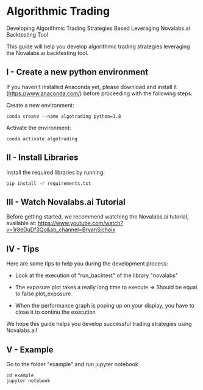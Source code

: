 # Algorithmic Trading

Developing Algorithmic Trading Strategies Based Leveraging Novalabs.ai Backtesting Tool

This guide will help you develop algorithmic trading strategies leveraging the Novalabs.ai backtesting tool.

## I - Create a new python environment

If you haven't installed Anaconda yet, please download and install it (https://www.anaconda.com/) before proceeding with the following steps:

Create a new environment:

```shell
conda create --name algotrading python=3.8
```

Activate the environment:

```shell
conda activate algotrading
```

## II - Install Libraries
Install the required libraries by running:

```shell
pip install -r requirements.txt
```

## III - Watch Novalabs.ai Tutorial

Before getting started, we recommend watching the Novalabs.ai tutorial, available at:
https://www.youtube.com/watch?v=1r8eDuDf3Qo&ab_channel=BryanSichoix

## IV - Tips

Here are some tips to help you during the development process:

- Look at the execution of "run_backtest" of the library "novalabs"

- The exposure plot takes a really long time to execute => Should be equal to false plot_exposure

- When the performance graph is poping up on your display, you have to close it to continu the execution

We hope this guide helps you develop successful trading strategies using Novalabs.ai!

## V - Example

Go to the folder "example" and run jupyter notebook

```shell
cd example
jupyter notebook
```
